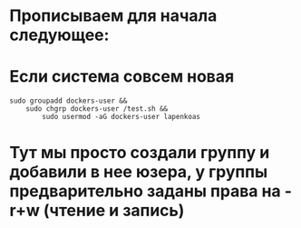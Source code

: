 # Прописываем для начала следующее:
# Если система совсем новая 
    sudo groupadd dockers-user &&
        sudo chgrp dockers-user /test.sh &&
            sudo usermod -aG dockers-user lapenkoas

# Тут мы просто создали группу и добавили в нее юзера, у группы предварительно заданы права на -r+w (чтение и запись)
